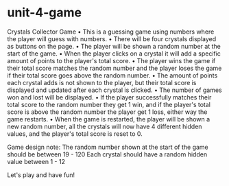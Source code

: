 # unit-4-game
Crystals Collector Game
•	This is a guessing game using numbers where the player will guess with numbers.
•	There will be four crystals displayed as buttons on the page.
•	The player will be shown a random number at the start of the game.
•	When the player clicks on a crystal it will add a specific amount of points to the player's total score.
•	The player wins the game if their total score matches the random number and the player loses the game if their total score goes above the random number.
•	The amount of points each crystal adds is not shown to the player, but their total score is displayed and updated after each crystal is clicked.
•	The number of games won and lost will be displayed.
•	If the player successfully matches their total score to the random number they get 1 win, and if the player's total score is above the random number the player get 1 loss, either way the game restarts.
•	When the game is restarted, the player will be shown a new random number, all the crystals will now have 4 different hidden values, and the player's total score is reset to 0.

Game design note:
The random number shown at the start of the game should be between 19 - 120
Each crystal should have a random hidden value between 1 - 12

Let's play and have fun!
